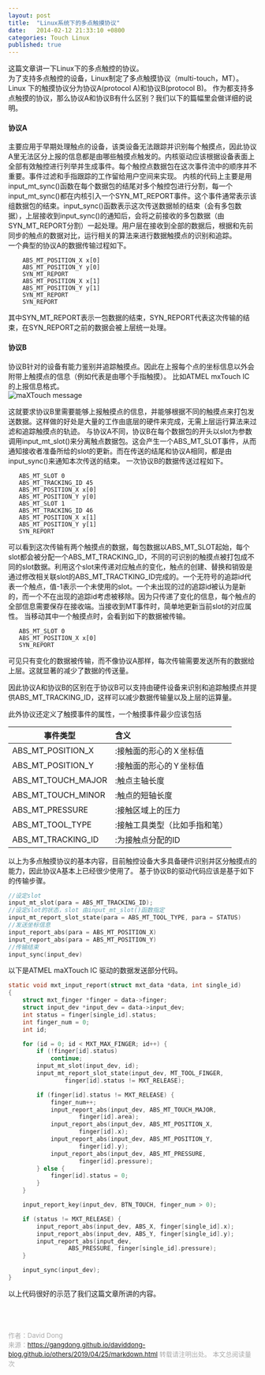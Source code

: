 ```yaml
---
layout: post
title:  "Linux系统下的多点触摸协议"
date:   2014-02-12 21:33:10 +0800
categories: Touch Linux
published: true
---
```

这篇文章讲一下Linux下的多点触控的协议。<br>
为了支持多点触控的设备，Linux制定了多点触摸协议（multi-touch，MT）。
Linux 下的触摸协议分为协议A(protocol A)和协议B(protocol B)。
作为都支持多点触摸的协议，那么协议A和协议B有什么区别？我们以下的篇幅里会做详细的说明。

#### 协议A
主要应用于早期处理触点的设备，该类设备无法跟踪并识别每个触摸点，因此协议A里无法区分上报的信息都是由哪些触摸点触发的。内核驱动应该根据设备表面上全部有效触控进行列举并生成事件。每个触控点数据包在这次事件流中的顺序并不重要。事件过滤和手指跟踪的工作留给用户空间来实现。
内核的代码上主要是用input_mt_sync()函数在每个数据包的结尾对多个触控包进行分割，每一个input_mt_sync()都在内核引入一个SYN_MT_REPORT事件。这个事件通常表示该组数据包的结束。input_sync()函数表示这次传送数据帧的结束（会有多包数据），上层接收到input_sync()的通知后，会将之前接收的多包数据（由SYN_MT_REPORT分割）一起处理。用户层在接收到全部的数据后，根据和先前同步的触点的数据对比，运行相关的算法来进行数据触摸点的识别和追踪。<br>
一个典型的协议A的数据传输过程如下。
```
    ABS_MT_POSITION_X x[0]
    ABS_MT_POSITION_Y y[0]
    SYN_MT_REPORT
    ABS_MT_POSITION_X x[1]
    ABS_MT_POSITION_Y y[1]
    SYN_MT_REPORT
    SYN_REPORT
```
其中SYN_MT_REPORT表示一包数据的结束，SYN_REPORT代表这次传输的结束，在SYN_REPORT之前的数据会被上层统一处理。

#### 协议B
协议B针对的设备有能力鉴别并追踪触摸点。因此在上报每个点的坐标信息以外会附带上触摸点的信息（例如代表是由哪个手指触摸）。
比如ATMEL mxTouch IC 的上报信息格式。<br>
![maXTouch message](https:/gangdong.github.io/daviddong.github.io//assets/image/touch-protocol-b-reportid.png)

这就要求协议B里需要能够上报触摸点的信息，并能够根据不同的触摸点来打包发送数据。这样做的好处是大量的工作由底层的硬件来完成，无需上层运行算法来过滤和追踪触摸点的轨迹。
与协议A不同，协议B在每个数据包的开头以slot为参数调用input_mt_slot()来分离触点数据包。这会产生一个ABS_MT_SLOT事件，从而通知接收者准备所给的slot的更新。而在传送的结尾和协议A相同，都是由input_sync()来通知本次传送的结束。
一次协议B的数据传送过程如下。
```
   ABS_MT_SLOT 0
   ABS_MT_TRACKING_ID 45
   ABS_MT_POSITION_X x[0]
   ABS_MT_POSITION_Y y[0]
   ABS_MT_SLOT 1
   ABS_MT_TRACKING_ID 46
   ABS_MT_POSITION_X x[1]
   ABS_MT_POSITION_Y y[1]
   SYN_REPORT
```
可以看到这次传输有两个触摸点的数据，每包数据以ABS_MT_SLOT起始，每个slot都会被分配一个ABS_MT_TRACKING_ID，不同的可识别的触摸点被打包成不同的slot数据。利用这个slot来传递对应触点的变化，触点的创建、替换和销毁是通过修改相关联slot的ABS_MT_TRACTKING_ID完成的。一个无符号的追踪id代表一个触点，值-1表示一个未使用的slot。一个未出现的过的追踪id被认为是新的，而一个不在出现的追踪id考虑被移除。因为只传递了变化的信息，每个触点的全部信息需要保存在接收端。当接收到MT事件时，简单地更新当前slot的对应属性。
当移动其中一个触摸点时，会看到如下的数据被传输。
```
   ABS_MT_SLOT 0
   ABS_MT_POSITION_X x[0]
   SYN_REPORT
```
可见只有变化的数据被传输，而不像协议A那样，每次传输需要发送所有的数据给上层。这就显著的减少了数据的传送量。

因此协议A和协议B的区别在于协议B可以支持由硬件设备来识别和追踪触摸点并提供ABS_MT_TRACKING_ID，这样可以减少数据传输量以及上层的运算量。

此外协议还定义了触摸事件的属性，一个触摸事件最少应该包括

事件类型|含义|
---|:---|
ABS_MT_POSITION_X|:接触面的形心的Ｘ坐标值|
ABS_MT_POSITION_Y|:接触面的形心的Ｙ坐标值|
ABS_MT_TOUCH_MAJOR|:触点主轴长度|
ABS_MT_TOUCH_MINOR|:触点的短轴长度|
ABS_MT_PRESSURE|:接触区域上的压力|
ABS_MT_TOOL_TYPE|:接触工具类型（比如手指和笔）|
ABS_MT_TRACKING_ID|:为接触点分配的ID|


以上为多点触摸协议的基本内容，目前触控设备大多具备硬件识别并区分触摸点的能力，因此协议A基本上已经很少使用了。
基于协议B的驱动代码应该是基于如下的传输步骤。
```c
//设定slot
input_mt_slot(para = ABS_MT_TRACKING_ID); 
//设定slot的状态，slot 由input_mt_slot()函数指定
input_mt_report_slot_state(para = ABS_MT_TOOL_TYPE, para = STATUS)
//发送坐标信息 
input_report_abs(para = ABS_MT_POSITION_X) 
input_report_abs(para = ABS_MT_POSITION_Y)
//传输结束
input_sync(input_dev) 
```
以下是ATMEL maXTouch IC 驱动的数据发送部分代码。
```c
static void mxt_input_report(struct mxt_data *data, int single_id)
{
	struct mxt_finger *finger = data->finger;
	struct input_dev *input_dev = data->input_dev;
	int status = finger[single_id].status;
	int finger_num = 0;
	int id;

	for (id = 0; id < MXT_MAX_FINGER; id++) {
		if (!finger[id].status)
			continue;
		input_mt_slot(input_dev, id);
		input_mt_report_slot_state(input_dev, MT_TOOL_FINGER,
				finger[id].status != MXT_RELEASE);

		if (finger[id].status != MXT_RELEASE) {
			finger_num++;
			input_report_abs(input_dev, ABS_MT_TOUCH_MAJOR,
					finger[id].area);
			input_report_abs(input_dev, ABS_MT_POSITION_X,
					finger[id].x);
			input_report_abs(input_dev, ABS_MT_POSITION_Y,
					finger[id].y);
			input_report_abs(input_dev, ABS_MT_PRESSURE,
					finger[id].pressure);
		} else {
			finger[id].status = 0;
		}
	}

	input_report_key(input_dev, BTN_TOUCH, finger_num > 0);

	if (status != MXT_RELEASE) {
		input_report_abs(input_dev, ABS_X, finger[single_id].x);
		input_report_abs(input_dev, ABS_Y, finger[single_id].y);
		input_report_abs(input_dev,
				 ABS_PRESSURE, finger[single_id].pressure);
	}

	input_sync(input_dev);
}
```
以上代码很好的示范了我们这篇文章所讲的内容。

<!-- Gitalk 评论 start  -->
<!-- Link Gitalk 的支持文件  -->
<link rel="stylesheet" href="https://unpkg.com/gitalk/dist/gitalk.css">
<script src="https://unpkg.com/gitalk/dist/gitalk.min.js"></script>
<div id="gitalk-container"></div>
<script type="text/javascript">
   var gitalk = new Gitalk({

   // gitalk的主要参数
   clientID: '5e24fc307693a6df3bc5',
   clientSecret: '28c9c17e1174c705c42e9bdc92f87cadcc4ec8b8',
   repo: 'daviddong.github.io',
   owner: 'gangdong',
   admin: ['gangdong'],
   id: '/others/2019/04/25/Others-markdown.html',
   title: 'comments'
    });
   gitalk.render('gitalk-container');
</script>
<!-- Gitalk end -->

<br><br><br>
<font size="2" color="#aaa">作者：David Dong<br></font>
<font size="2" color="#aaa">来源：https://gangdong.github.io/daviddong-blog.github.io/others/2019/04/25/markdown.html</font>
<font size="2" color="#aaa">转载请注明出处。</font>
<span id="busuanzi_container_page_pv" ></span><font size="2" color="#aaa">
本文总阅读量</font><font size="2" color="#aaa"><span id="busuanzi_value_page_pv"></font></span><font size="2" color="#aaa">次</font>

